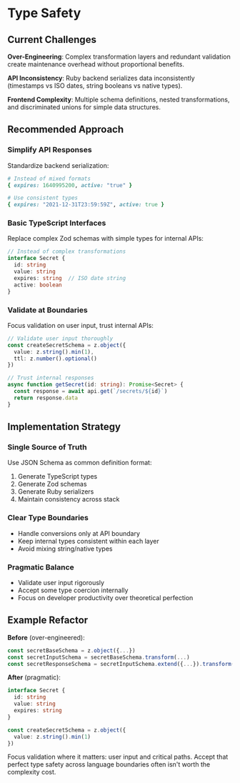# Type Safety

## Current Challenges

**Over-Engineering**: Complex transformation layers and redundant validation create maintenance overhead without proportional benefits.

**API Inconsistency**: Ruby backend serializes data inconsistently (timestamps vs ISO dates, string booleans vs native types).

**Frontend Complexity**: Multiple schema definitions, nested transformations, and discriminated unions for simple data structures.

## Recommended Approach

### Simplify API Responses
Standardize backend serialization:

```ruby
# Instead of mixed formats
{ expires: 1640995200, active: "true" }

# Use consistent types
{ expires: "2021-12-31T23:59:59Z", active: true }
```

### Basic TypeScript Interfaces
Replace complex Zod schemas with simple types for internal APIs:

```typescript
// Instead of complex transformations
interface Secret {
  id: string
  value: string
  expires: string  // ISO date string
  active: boolean
}
```

### Validate at Boundaries
Focus validation on user input, trust internal APIs:

```typescript
// Validate user input thoroughly
const createSecretSchema = z.object({
  value: z.string().min(1),
  ttl: z.number().optional()
})

// Trust internal responses
async function getSecret(id: string): Promise<Secret> {
  const response = await api.get(`/secrets/${id}`)
  return response.data
}
```

## Implementation Strategy

### Single Source of Truth
Use JSON Schema as common definition format:
1. Generate TypeScript types
2. Generate Zod schemas
3. Generate Ruby serializers
4. Maintain consistency across stack

### Clear Type Boundaries
- Handle conversions only at API boundary
- Keep internal types consistent within each layer
- Avoid mixing string/native types

### Pragmatic Balance
- Validate user input rigorously
- Accept some type coercion internally
- Focus on developer productivity over theoretical perfection

## Example Refactor

**Before** (over-engineered):
```typescript
const secretBaseSchema = z.object({...})
const secretInputSchema = secretBaseSchema.transform(...)
const secretResponseSchema = secretInputSchema.extend({...}).transform(...)
```

**After** (pragmatic):
```typescript
interface Secret {
  id: string
  value: string
  expires: string
}

const createSecretSchema = z.object({
  value: z.string().min(1)
})
```

Focus validation where it matters: user input and critical paths. Accept that perfect type safety across language boundaries often isn't worth the complexity cost.
